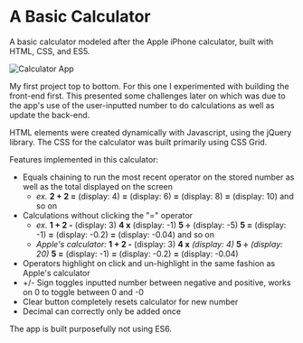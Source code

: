 # A Basic Calculator
A basic calculator modeled after the Apple iPhone calculator, built with HTML, CSS, and ES5.

![Calculator App](/Users/SwagForDays/Documents/projects/basic-calculator/project-media-github/basic-calculator-screenshot.JPG)

My first project top to bottom.
For this one I experimented with building the front-end first. 
This presented some challenges later on which was due to the app's use of the user-inputted number
to do calculations as well as update the back-end. 

HTML elements were created dynamically with Javascript, using the jQuery library.
The CSS for the calculator was built primarily using CSS Grid.

Features implemented in this calculator:
* Equals chaining to run the most recent operator on the stored number as well as the total displayed on the screen
  * *ex.* **2 + 2 =** (display: 4) **=** (display: 6) **=** (display: 8) **=** (display: 10) and so on
* Calculations without clicking the "=" operator
  * *ex.* **1 + 2 -** (display: 3) **4 x** (display: -1) **5 ÷** (display: -5) **5 =** (display: -1) **=** (display: -0.2) **=** (display: -0.04) and so on
  * *Apple's calculator:* **1 + 2 -** (display: 3) **4 x** _(display: 4)_ **5 ÷** _(display: 20)_ **5 =** (display: -1) **=** (display: -0.2) **=** (display: -0.04)
* Operators highlight on click and un-highlight in the same fashion as Apple's calculator
* +/- Sign toggles inputted number between negative and positive, works on 0 to toggle between 0 and -0
* Clear button completely resets calculator for new number
* Decimal can correctly only be added once

The app is built purposefully not using ES6.
